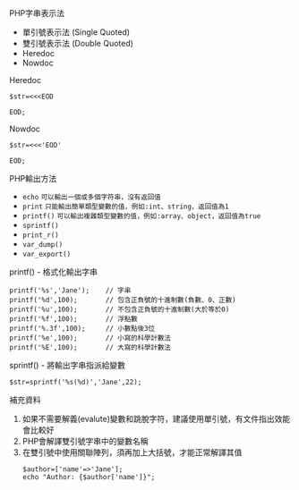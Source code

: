 PHP字串表示法
* 單引號表示法 (Single Quoted)
* 雙引號表示法 (Double Quoted)
* Heredoc
* Nowdoc

Heredoc
```
$str=<<<EOD

EOD;
```

Nowdoc
```
$str=<<<'EOD'

EOD;
```

PHP輸出方法
* `echo` `可以輸出一個或多個字符串，沒有返回值`
* `print` `只能輸出簡單類型變數的值，例如:int、string，返回值為1`
* `printf()` `可以輸出複雜類型變數的值，例如:array、object，返回值為true`
* `sprintf()`
* `print_r()`
* `var_dump()`
* `var_export()`

printf() - 格式化輸出字串
```
printf('%s','Jane');	// 字串
printf('%d',100);		// 包含正負號的十進制數(負數、0、正數)
printf('%u',100);		// 不包含正負號的十進制數(大於等於0)
printf('%f',100);		// 浮點數
printf('%.3f',100);		// 小數點後3位
printf('%e',100);		// 小寫的科學計數法
printf('%E',100);		// 大寫的科學計數法
```

sprintf() - 將輸出字串指派給變數
```
$str=sprintf('%s(%d)','Jane',22);
```

補充資料

1. 如果不需要解義(evalute)變數和跳脫字符，建議使用單引號，有文件指出效能會比較好
2. PHP會解譯雙引號字串中的變數名稱
3. 在雙引號中使用關聯陣列，須再加上大括號，才能正常解譯其值
	```
	$author=['name'=>'Jane'];
	echo "Author: {$author['name']}";
	```

